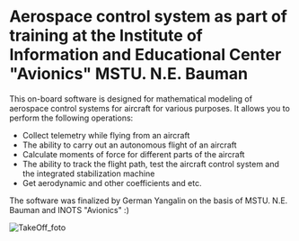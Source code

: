# Aerospace control system as part of training at the Institute of Information and Educational Center "Avionics" MSTU. N.E. Bauman
  This on-board software is designed for mathematical modeling of aerospace control systems for aircraft for various purposes. It allows you to perform the following operations:

- Collect telemetry while flying from an aircraft
- The ability to carry out an autonomous flight of an aircraft
- Calculate moments of force for different parts of the aircraft
- The ability to track the flight path, test the aircraft control system and the integrated stabilization machine
- Get aerodynamic and other coefficients and etc.

The software was finalized by German Yangalin  on the basis of MSTU. N.E. Bauman and INOTS "Avionics" :)

![TakeOff_foto](https://minghsiehece.usc.edu/wp-content/uploads/2016/07/17728.gif)
